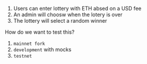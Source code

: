 1. Users can enter lottery with ETH absed on a USD fee
2. An admin will choosw when the lotery is over
3. The lottery will select a random winner

How do we want to test this?

1. `mainnet fork`
2. `development` with mocks
3. `testnet`